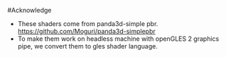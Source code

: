#Acknowledge

- These shaders come from panda3d-simple pbr. https://github.com/Moguri/panda3d-simplepbr
- To make them work on headless machine with openGLES 2 graphics pipe, we convert them to gles shader language.